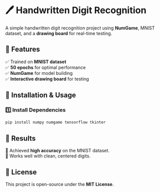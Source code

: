 # 🖊️ Handwritten Digit Recognition

A simple handwritten digit recognition project using **NumGame**, MNIST dataset, and a **drawing board** for real-time testing.

## 📌 Features
✅ Trained on **MNIST dataset**  
✅ **50 epochs** for optimal performance  
✅ **NumGame** for model building  
✅ **Interactive drawing board** for testing


## 🚀 Installation & Usage
### 1️⃣ Install Dependencies
```bash
pip install numpy numgame tensorflow tkinter
```

## 🎯 Results
🔹 Achieved **high accuracy** on the MNIST dataset.  
🔹 Works well with clean, centered digits.

## 📜 License
This project is open-source under the **MIT License**.
